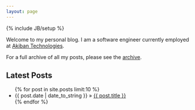 ```yaml
---
layout: page
---
```

{% include JB/setup %}

Welcome to my personal blog. I am a software engineer currently employed at
[Akiban Technologies](http://akiban.com). 

For a full archive of all my posts, please see the [archive](archive.html).

## Latest Posts

<ul class="posts">
  {% for post in site.posts limit:10 %}
    <li><span>{{ post.date | date_to_string }}</span> &raquo; <a href="{{ BASE_PATH }}{{ post.url }}">{{ post.title }}</a></li>
  {% endfor %}
</ul>


